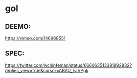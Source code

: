 # gol
## DEEMO:
https://vimeo.com/146988551

## SPEC:
https://twitter.com/wchinfeman/status/666063513391992832?replies_view=true&cursor=ABAU_EJVPgk
